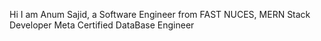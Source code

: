 Hi I am Anum Sajid, a Software Engineer from FAST NUCES, MERN Stack Developer Meta Certified DataBase Engineer
